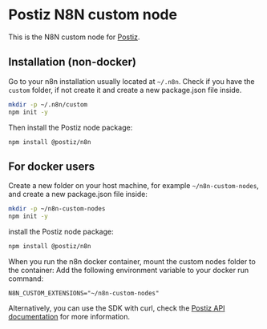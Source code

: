 # Postiz N8N custom node

This is the N8N custom node for [Postiz](https://postiz.com).

## Installation (non-docker)
Go to your n8n installation usually located at `~/.n8n`.
Check if you have the `custom` folder, if not create it and create a new package.json file inside.
```bash
mkdir -p ~/.n8n/custom
npm init -y
```

Then install the Postiz node package:
```
npm install @postiz/n8n
```

## For docker users
Create a new folder on your host machine, for example `~/n8n-custom-nodes`, and create a new package.json file inside:
```bash
mkdir -p ~/n8n-custom-nodes
npm init -y
```

install the Postiz node package:
```bash
npm install @postiz/n8n
```

When you run the n8n docker container, mount the custom nodes folder to the container:
Add the following environment variable to your docker run command:
```
N8N_CUSTOM_EXTENSIONS="~/n8n-custom-nodes"
```


Alternatively, you can use the SDK with curl, check the [Postiz API documentation](https://docs.postiz.com/public-api) for more information.
